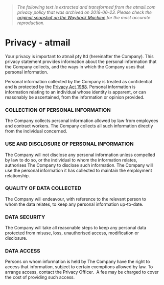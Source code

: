 > *The following text is extracted and transformed from the atmail.com privacy policy that was archived on 2016-06-23. Please check the [original snapshot on the Wayback Machine](https://web.archive.org/web/20160623230827id_/https%3A//www.atmail.com/privacy) for the most accurate reproduction.*

# Privacy - atmail

Your privacy is important to atmail pty ltd (hereinafter the Company). This privacy statement provides information about the personal information that the Company collects, and the ways in which the Company uses that personal information.

Personal information collected by the Company is treated as confidential and is protected by the [Privacy Act 1988](http://www.austlii.edu.au/au/legis/cth/consol_act/pa1988108/). Personal information is information relating to an individual whose identity is apparent, or can reasonably be ascertained, from the information or opinion provided.

### COLLECTION OF PERSONAL INFORMATION

The Company collects personal information allowed by law from employees and contract workers. The Company collects all such information directly from the individual concerned.

### USE AND DISCLOSURE OF PERSONAL INFORMATION

The Company will not disclose any personal information unless compelled by law to do so, or the individual to whom the information relates, authorises The Company to disclose such information. The Company will use the personal information it has collected to maintain the employment relationship.

### QUALITY OF DATA COLLECTED

The Company will endeavour, with reference to the relevant person to whom the data relates, to keep any personal information up-to-date.

### DATA SECURITY

The Company will take all reasonable steps to keep any personal data protected from misuse, loss, unauthorised access, modification or disclosure.

### DATA ACCESS

Persons on whom information is held by The Company have the right to access that information, subject to certain exemptions allowed by law. To arrange access, contact the Privacy Officer.  A fee may be charged to cover the cost of providing such access.
